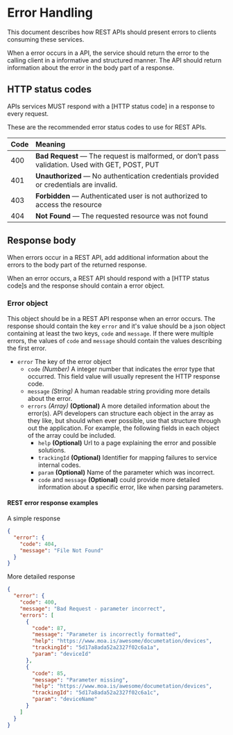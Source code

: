 # Error Handling
This document describes how REST APIs should present errors to clients 
consuming these services.

When a error occurs in a API, the service should return the error to the calling
client in a informative and structured manner. The API should return
information about the error in the body part of a response.

## HTTP status codes
APIs services MUST respond with a [HTTP status code] 
in a response to every request.

These are the recommended error status codes to use for REST APIs.

| Code | Meaning                                                                                        |
| :--- | :--------------------------------------------------------------------------------------------- |
| 400  | **Bad Request** — The request is malformed, or don’t pass validation. Used with GET, POST, PUT |
| 401  | **Unauthorized** — No authentication credentials provided or credentials are invalid.          |
| 403  | **Forbidden** — Authenticated user is not authorized to access the resource                    |
| 404  | **Not Found** — The requested resource was not found                                           |

## Response body
When errors occur in a REST API, add additional information 
about the errors to the body part of the returned response.

When an error occurs, a REST API should respond with a [HTTP status code]s and
the response should contain a error object.

### Error object
This object should be in a REST API response when an error occurs. The response
should contain the key `error` and it's value should be a json object containing
at least the two keys, `code` and `message`. If there were multiple errors, the
values of `code` and `message` should contain the values describing the first
error.

- `error` The key of the error object
  - `code` _(Number)_ A integer number that indicates the error type that
    occurred. This field value will usually represent the HTTP response code.
  - `message` _(String)_ A human readable string providing more details about the error.
  - `errors` _(Array)_ **(Optional)** A more detailed information about the
    error(s). API developers can structure each object in the array as they
    like, but should when ever possible, use that structure through out the
    application. For example, the following fields in each object of the
    array could be included.
    - `help` **(Optional)** Url to a page explaining the error and possible
      solutions.
    - `trackingId` **(Optional)** Identifier for mapping failures to service
      internal codes.
    - `param` **(Optional)** Name of the parameter which was incorrect.
    - `code` and `message` **(Optional)** could provide more detailed
      information about a specific error, like when parsing parameters.

#### REST error response examples
A simple response

```json
{
  "error": {
    "code": 404,
    "message": "File Not Found"
  }
}
```

More detailed response

```json
{
  "error": {
    "code": 400,
    "message": "Bad Request - parameter incorrect",
    "errors": [
      {
        "code": 87,
        "message": "Parameter is incorrectly formatted",
        "help": "https://www.moa.is/awesome/documetation/devices",
        "trackingId": "5d17a8ada52a2327f02c6a1a",
        "param": "deviceId"
      },
      {
        "code": 85,
        "message": "Parameter missing",
        "help": "https://www.moa.is/awesome/documetation/devices",
        "trackingId": "5d17a8ada52a2327f02c6a1c",
        "param": "deviceName"
      }
    ]
  }
}
```